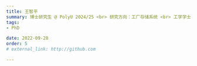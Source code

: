 ```yaml
---
title: 王智平
summary: 博士研究生 @ PolyU 2024/25 <br> 研究方向：工厂存储系统 <br> 工学学士 (太原理工大学) <br> 工学硕士 (香港理工大学)
tags:
- PhD

date: 2022-09-28
order: 5
# external_link: http://github.com

---
```

